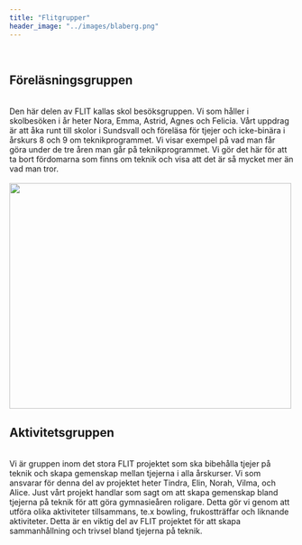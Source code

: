 ```yaml
---
title: "Flitgrupper"
header_image: "../images/blaberg.png"
---
```


<br>

## Föreläsningsgruppen
<br>
Den här delen av FLIT kallas skol besöksgruppen. Vi som håller i skolbesöken i år heter Nora, Emma, Astrid, Agnes och Felicia. Vårt uppdrag är att åka runt till skolor i Sundsvall och föreläsa för tjejer och icke-binära i årskurs 8 och 9 om teknikprogrammet. Vi visar exempel på vad man får göra under de tre åren man går på teknikprogrammet. Vi gör det här för att ta bort fördomarna som finns om teknik och visa att det är så mycket mer än vad man tror. 
<br> <br>

<img src="../images/forelasning.JPG" width="500" height="400">

<br>

## Aktivitetsgruppen
<br>
Vi är gruppen inom det stora FLIT projektet som ska bibehålla tjejer på teknik och skapa gemenskap mellan tjejerna i alla årskurser. Vi som ansvarar för denna del av projektet heter Tindra, Elin, Norah, Vilma, och Alice. Just vårt projekt handlar som sagt om att skapa gemenskap bland tjejerna på teknik för att göra gymnasieåren roligare. Detta gör vi genom att utföra olika aktiviteter tillsammans, te.x bowling, frukostträffar och liknande aktiviteter. Detta är en viktig del av FLIT projektet för att skapa sammanhållning och trivsel bland tjejerna på teknik. 
<br>
<br>